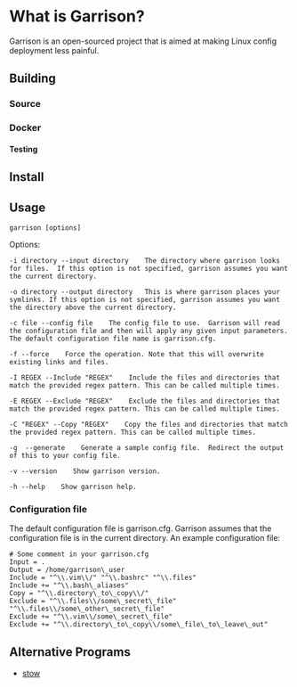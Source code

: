 # What is Garrison?
Garrison is an open-sourced project that is aimed at making Linux config deployment less painful.

## Building

### Source
### Docker

#### Testing

## Install

## Usage
```garrison [options]```

Options:

```
-i directory --input directory    The directory where garrison looks for files.  If this option is not specified, garrison assumes you want the current directory.

-o directory --output directory   This is where garrison places your symlinks. If this option is not specified, garrison assumes you want the directory above the current directory.

-c file --config file    The config file to use.  Garrison will read the configuration file and then will apply any given input parameters.  The default configuration file name is garrison.cfg.

-f --force    Force the operation. Note that this will overwrite existing links and files.

-I REGEX --Include "REGEX"    Include the files and directories that match the provided regex pattern. This can be called multiple times.

-E REGEX --Exclude "REGEX"    Exclude the files and directories that match the provided regex pattern. This can be called multiple times.

-C "REGEX" --Copy "REGEX"    Copy the files and directories that match the provided regex pattern. This can be called multiple times.

-g  --generate    Generate a sample config file.  Redirect the output of this to your config file.

-v --version    Show garrison version.

-h --help    Show garrison help.
```

### Configuration file
The default configuration file is garrison.cfg.  Garrison assumes that the configuration file is in the current directory.
An example configuration file:

```
# Some comment in your garrison.cfg
Input = .
Output = /home/garrison\_user
Include = "^\\.vim\\/" "^\\.bashrc" "^\\.files"
Include += "^\\.bash\_aliases"
Copy = "^\\.directory\_to\_copy\\/"
Exclude = "^\\.files\\/some\_secret\_file" "^\\.files\\/some\_other\_secret\_file"
Exclude += "^\\.vim\\/some\_secret\_file"
Exclude += "^\\.directory\_to\_copy\\/some\_file\_to\_leave\_out"
```

## Alternative Programs
* [stow](https://www.gnu.org/software/stow)

